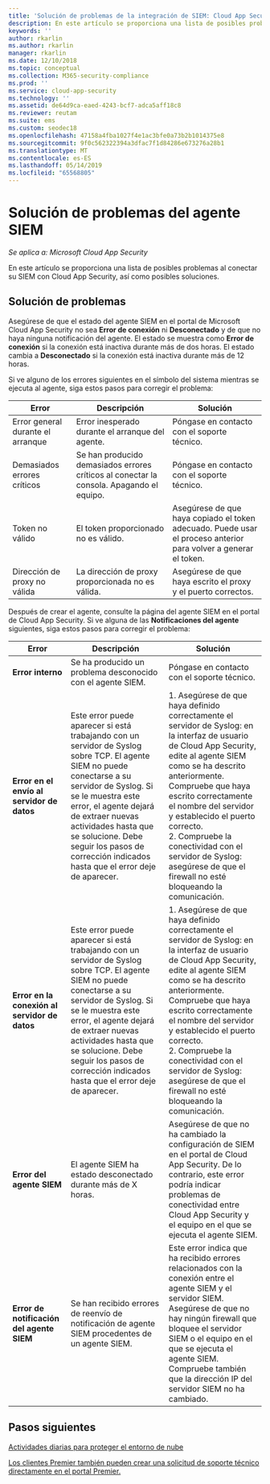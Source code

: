 ```yaml
---
title: 'Solución de problemas de la integración de SIEM: Cloud App Security | Microsoft Docs'
description: En este artículo se proporciona una lista de posibles problemas al conectar su SIEM con Cloud App Security, así como soluciones para cada uno de ellos.
keywords: ''
author: rkarlin
ms.author: rkarlin
manager: rkarlin
ms.date: 12/10/2018
ms.topic: conceptual
ms.collection: M365-security-compliance
ms.prod: ''
ms.service: cloud-app-security
ms.technology: ''
ms.assetid: de64d9ca-eaed-4243-bcf7-adca5aff18c8
ms.reviewer: reutam
ms.suite: ems
ms.custom: seodec18
ms.openlocfilehash: 47158a4fba1027f4e1ac3bfe0a73b2b1014375e8
ms.sourcegitcommit: 9f0c562322394a3dfac7f1d84286e673276a28b1
ms.translationtype: MT
ms.contentlocale: es-ES
ms.lasthandoff: 05/14/2019
ms.locfileid: "65568805"
---
```

# <a name="troubleshooting-the-siem-agent"></a>Solución de problemas del agente SIEM

*Se aplica a: Microsoft Cloud App Security*

En este artículo se proporciona una lista de posibles problemas al conectar su SIEM con Cloud App Security, así como posibles soluciones.

## <a name="troubleshooting"></a>Solución de problemas

Asegúrese de que el estado del agente SIEM en el portal de Microsoft Cloud App Security no sea **Error de conexión** ni **Desconectado** y de que no haya ninguna notificación del agente. El estado se muestra como **Error de conexión** si la conexión está inactiva durante más de dos horas. El estado cambia a **Desconectado** si la conexión está inactiva durante más de 12 horas.

Si ve alguno de los errores siguientes en el símbolo del sistema mientras se ejecuta al agente, siga estos pasos para corregir el problema:

|Error|Descripción|Solución|
|----|----|----|
|Error general durante el arranque|Error inesperado durante el arranque del agente.|Póngase en contacto con el soporte técnico.|
|Demasiados errores críticos|Se han producido demasiados errores críticos al conectar la consola. Apagando el equipo.|Póngase en contacto con el soporte técnico.|
|Token no válido|El token proporcionado no es válido.|Asegúrese de que haya copiado el token adecuado. Puede usar el proceso anterior para volver a generar el token.|
|Dirección de proxy no válida|La dirección de proxy proporcionada no es válida.|Asegúrese de que haya escrito el proxy y el puerto correctos.|


Después de crear el agente, consulte la página del agente SIEM en el portal de Cloud App Security. Si ve alguna de las **Notificaciones del agente** siguientes, siga estos pasos para corregir el problema:

|Error|Descripción|Solución|
|----|----|----|
|**Error interno**|Se ha producido un problema desconocido con el agente SIEM.|Póngase en contacto con el soporte técnico.|
|**Error en el envío al servidor de datos**|Este error puede aparecer si está trabajando con un servidor de Syslog sobre TCP. El agente SIEM no puede conectarse a su servidor de Syslog.  Si se le muestra este error, el agente dejará de extraer nuevas actividades hasta que se solucione. Debe seguir los pasos de corrección indicados hasta que el error deje de aparecer.|1. Asegúrese de que haya definido correctamente el servidor de Syslog: en la interfaz de usuario de Cloud App Security, edite al agente SIEM como se ha descrito anteriormente. Compruebe que haya escrito correctamente el nombre del servidor y establecido el puerto correcto. </br>2. Compruebe la conectividad con el servidor de Syslog: asegúrese de que el firewall no esté bloqueando la comunicación.| 
|**Error en la conexión al servidor de datos**| Este error puede aparecer si está trabajando con un servidor de Syslog sobre TCP. El agente SIEM no puede conectarse a su servidor de Syslog.  Si se le muestra este error, el agente dejará de extraer nuevas actividades hasta que se solucione. Debe seguir los pasos de corrección indicados hasta que el error deje de aparecer.|1. Asegúrese de que haya definido correctamente el servidor de Syslog: en la interfaz de usuario de Cloud App Security, edite al agente SIEM como se ha descrito anteriormente. Compruebe que haya escrito correctamente el nombre del servidor y establecido el puerto correcto. </br>2. Compruebe la conectividad con el servidor de Syslog: asegúrese de que el firewall no esté bloqueando la comunicación.|
|**Error del agente SIEM**|El agente SIEM ha estado desconectado durante más de X horas.|Asegúrese de que no ha cambiado la configuración de SIEM en el portal de Cloud App Security. De lo contrario, este error podría indicar problemas de conectividad entre Cloud App Security y el equipo en el que se ejecuta el agente SIEM.|
|**Error de notificación del agente SIEM**|Se han recibido errores de reenvío de notificación de agente SIEM procedentes de un agente SIEM.|Este error indica que ha recibido errores relacionados con la conexión entre el agente SIEM y el servidor SIEM. Asegúrese de que no hay ningún firewall que bloquee el servidor SIEM o el equipo en el que se ejecuta el agente SIEM. Compruebe también que la dirección IP del servidor SIEM no ha cambiado.|


## <a name="next-steps"></a>Pasos siguientes
  
[Actividades diarias para proteger el entorno de nube](daily-activities-to-protect-your-cloud-environment.md)   

[Los clientes Premier también pueden crear una solicitud de soporte técnico directamente en el portal Premier.](https://premier.microsoft.com/)  
  
